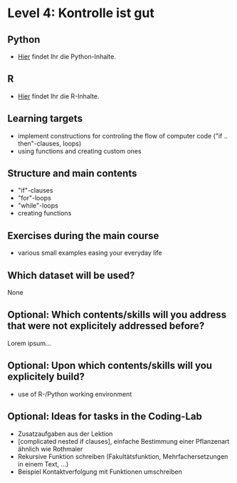 # Level 4: Kontrolle ist gut

## Python

- [Hier](python/README.md) findet Ihr die Python-Inhalte.

## R

- [Hier](R/lektion.html) findet Ihr die R-Inhalte.

## Learning targets

- implement constructions for controling the flow of computer code ("if .. then"-clauses, loops)
- using functions and creating custom ones

## Structure and main contents

- "if"-clauses
- "for"-loops
- "while"-loops
- creating functions

## Exercises during the main course

- various small examples easing your everyday life

## Which dataset will be used?

None


## Optional: Which contents/skills will you address that were not explicitely addressed before?

Lorem ipsum...


## Optional: Upon which contents/skills will you explicitely build?

- use of R-/Python working environment


## Optional: Ideas for tasks in the Coding-Lab

- Zusatzaufgaben aus der Lektion
- [complicated nested if clauses], einfache Bestimmung einer Pflanzenart ähnlich wie Rothmaler
- Rekursive Funktion schreiben (Fakultätsfunktion, Mehrfachersetzungen in einem Text, ...)
- Beispiel Kontaktverfolgung mit Funktionen umschreiben


